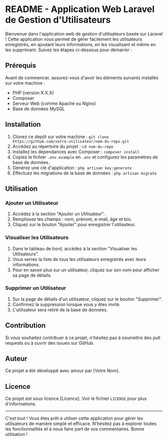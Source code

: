 # README - Application Web Laravel de Gestion d'Utilisateurs

Bienvenue dans l'application web de gestion d'utilisateurs basée sur Laravel ! Cette application vous permet de gérer facilement les utilisateurs enregistrés, en ajoutant leurs informations, en les visualisant et même en les supprimant. Suivez les étapes ci-dessous pour démarrer :

## Prérequis

Avant de commencer, assurez-vous d'avoir les éléments suivants installés sur votre machine :

- PHP (version X.X.X)
- Composer
- Serveur Web (comme Apache ou Nginx)
- Base de données MySQL

## Installation

1. Clonez ce dépôt sur votre machine : `git clone https://github.com/votre-utilisateur/nom-du-repo.git`
2. Accédez au répertoire du projet : `cd nom-du-repo`
3. Installez les dépendances avec Composer : `composer install`
4. Copiez le fichier `.env.example` en `.env` et configurez les paramètres de base de données.
5. Générez une clé d'application : `php artisan key:generate`
6. Effectuez les migrations de la base de données : `php artisan migrate`

## Utilisation

### Ajouter un Utilisateur

1. Accédez à la section "Ajouter un Utilisateur".
2. Remplissez les champs : nom, prénom, e-mail, âge et bio.
3. Cliquez sur le bouton "Ajouter" pour enregistrer l'utilisateur.

### Visualiser les Utilisateurs

1. Dans le tableau de bord, accédez à la section "Visualiser les Utilisateurs".
2. Vous verrez la liste de tous les utilisateurs enregistrés avec leurs informations.
3. Pour en savoir plus sur un utilisateur, cliquez sur son nom pour afficher sa page de détails.

### Supprimer un Utilisateur

1. Sur la page de détails d'un utilisateur, cliquez sur le bouton "Supprimer".
2. Confirmez la suppression lorsque vous y êtes invité.
3. L'utilisateur sera retiré de la base de données.

## Contribution

Si vous souhaitez contribuer à ce projet, n'hésitez pas à soumettre des pull requests ou à ouvrir des issues sur GitHub.

## Auteur

Ce projet a été développé avec amour par [Votre Nom].

## Licence

Ce projet est sous licence [Licence]. Voir le fichier `LICENSE` pour plus d'informations.

---

C'est tout ! Vous êtes prêt à utiliser cette application pour gérer les utilisateurs de manière simple et efficace. N'hésitez pas à explorer toutes les fonctionnalités et à nous faire part de vos commentaires. Bonne utilisation !
